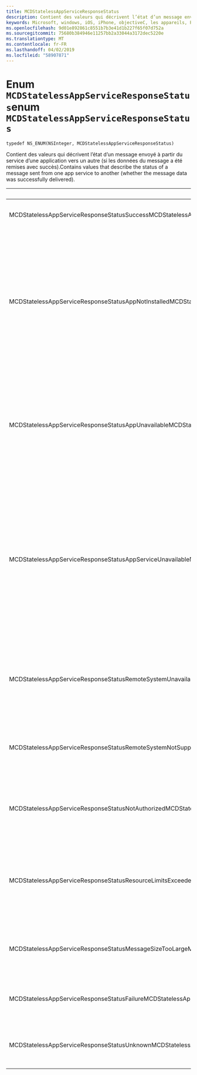```yaml
---
title: MCDStatelessAppServiceResponseStatus
description: Contient des valeurs qui décrivent l’état d’un message envoyé à partir du service d’une application vers un autre (si les données du message a été remises avec succès).
keywords: Microsoft, windows, iOS, iPhone, objectiveC, les appareils, Project Rome connectés
ms.openlocfilehash: 9d01e892861c8551b7b3e41d1b227f65f07d752a
ms.sourcegitcommit: 75680b384946e11257bb2a33044a3172dec5220e
ms.translationtype: MT
ms.contentlocale: fr-FR
ms.lasthandoff: 04/02/2019
ms.locfileid: "58907871"
---
```

# <a name="enum-mcdstatelessappserviceresponsestatus"></a><span data-ttu-id="d444e-104">Enum `MCDStatelessAppServiceResponseStatus`</span><span class="sxs-lookup"><span data-stu-id="d444e-104">enum `MCDStatelessAppServiceResponseStatus`</span></span>

`typedef NS_ENUM(NSInteger, MCDStatelessAppServiceResponseStatus)`

 <span data-ttu-id="d444e-105">Contient des valeurs qui décrivent l’état d’un message envoyé à partir du service d’une application vers un autre (si les données du message a été remises avec succès).</span><span class="sxs-lookup"><span data-stu-id="d444e-105">Contains values that describe the status of a message sent from one app service to another (whether the message data was successfully delivered).</span></span>


| <span data-ttu-id="d444e-106">Nom</span><span class="sxs-lookup"><span data-stu-id="d444e-106">Name</span></span>    |<span data-ttu-id="d444e-107">Value</span><span class="sxs-lookup"><span data-stu-id="d444e-107">Value</span></span>   |<span data-ttu-id="d444e-108">Description</span><span class="sxs-lookup"><span data-stu-id="d444e-108">Description</span></span>   |                  
|------ |------- |--|
|<span data-ttu-id="d444e-109">MCDStatelessAppServiceResponseStatusSuccess</span><span class="sxs-lookup"><span data-stu-id="d444e-109">MCDStatelessAppServiceResponseStatusSuccess</span></span> | <span data-ttu-id="d444e-110">0</span><span class="sxs-lookup"><span data-stu-id="d444e-110">0</span></span>| <span data-ttu-id="d444e-111">Le message a été remis correctement.</span><span class="sxs-lookup"><span data-stu-id="d444e-111">The message was delivered successfully.</span></span> |
|<span data-ttu-id="d444e-112">MCDStatelessAppServiceResponseStatusAppNotInstalled</span><span class="sxs-lookup"><span data-stu-id="d444e-112">MCDStatelessAppServiceResponseStatusAppNotInstalled</span></span> | <span data-ttu-id="d444e-113">1</span><span class="sxs-lookup"><span data-stu-id="d444e-113">1</span></span>| <span data-ttu-id="d444e-114">Le package pour le service d’application à laquelle une connexion a été tentée n’est pas installé sur l’appareil.</span><span class="sxs-lookup"><span data-stu-id="d444e-114">The package for the app service to which a connection was attempted is not installed on the device.</span></span> <span data-ttu-id="d444e-115">Vérifiez que le package est installé avant d’essayer d’ouvrir une connexion au service de p theap.</span><span class="sxs-lookup"><span data-stu-id="d444e-115">Check that the package is installed before trying to open a connection to theap p service.</span></span> |
|<span data-ttu-id="d444e-116">MCDStatelessAppServiceResponseStatusAppUnavailable</span><span class="sxs-lookup"><span data-stu-id="d444e-116">MCDStatelessAppServiceResponseStatusAppUnavailable</span></span> | <span data-ttu-id="d444e-117">2</span><span class="sxs-lookup"><span data-stu-id="d444e-117">2</span></span> | <span data-ttu-id="d444e-118">Le package pour le service d’application à laquelle une connexion a été tentée est temporairement indisponible.</span><span class="sxs-lookup"><span data-stu-id="d444e-118">The package for the app service to which a connection was attempted is temporarily unavailable.</span></span> <span data-ttu-id="d444e-119">Tentez de vous connecter plus tard.</span><span class="sxs-lookup"><span data-stu-id="d444e-119">Try to connect again later.</span></span> |
|<span data-ttu-id="d444e-120">MCDStatelessAppServiceResponseStatusAppServiceUnavailable</span><span class="sxs-lookup"><span data-stu-id="d444e-120">MCDStatelessAppServiceResponseStatusAppServiceUnavailable</span></span> | <span data-ttu-id="d444e-121">3</span><span class="sxs-lookup"><span data-stu-id="d444e-121">3</span></span> | <span data-ttu-id="d444e-122">L’application avec l’ID de package spécifié est installé et disponible, mais l’application ne déclare pas de prise en charge pour le service de l’application spécifiée.</span><span class="sxs-lookup"><span data-stu-id="d444e-122">The app with the specified package ID is installed and available, but the app does not declare support for the specified app service.</span></span> <span data-ttu-id="d444e-123">Vérifiez que le nom du service d’application et la version de l’application sont corrects.</span><span class="sxs-lookup"><span data-stu-id="d444e-123">Check that the name of the app service and the version of the app are correct.</span></span> |
|<span data-ttu-id="d444e-124">MCDStatelessAppServiceResponseStatusRemoteSystemUnavailable</span><span class="sxs-lookup"><span data-stu-id="d444e-124">MCDStatelessAppServiceResponseStatusRemoteSystemUnavailable</span></span> | <span data-ttu-id="d444e-125">4</span><span class="sxs-lookup"><span data-stu-id="d444e-125">4</span></span> | <span data-ttu-id="d444e-126">Le message n’a pas été remis, car une connexion à l’appareil distant n’a pas pu être établie.</span><span class="sxs-lookup"><span data-stu-id="d444e-126">The message was not delivered because a connection to the remote device could not be established.</span></span>|
|<span data-ttu-id="d444e-127">MCDStatelessAppServiceResponseStatusRemoteSystemNotSupportedByApp</span><span class="sxs-lookup"><span data-stu-id="d444e-127">MCDStatelessAppServiceResponseStatusRemoteSystemNotSupportedByApp</span></span> | <span data-ttu-id="d444e-128">5</span><span class="sxs-lookup"><span data-stu-id="d444e-128">5</span></span> | <span data-ttu-id="d444e-129">L’application distante n’est pas configurée pour prendre en charge la connectivité à distance.</span><span class="sxs-lookup"><span data-stu-id="d444e-129">The remote app is not configured to support remote connectivity.</span></span> |
|<span data-ttu-id="d444e-130">MCDStatelessAppServiceResponseStatusNotAuthorized</span><span class="sxs-lookup"><span data-stu-id="d444e-130">MCDStatelessAppServiceResponseStatusNotAuthorized</span></span> | <span data-ttu-id="d444e-131">6</span><span class="sxs-lookup"><span data-stu-id="d444e-131">6</span></span> | <span data-ttu-id="d444e-132">Le service d’application n’est pas autorisé à communiquer avec le périphérique distant.</span><span class="sxs-lookup"><span data-stu-id="d444e-132">The app service is not authorized to communicate with the remote device.</span></span> |
|<span data-ttu-id="d444e-133">MCDStatelessAppServiceResponseStatusResourceLimitsExceeded</span><span class="sxs-lookup"><span data-stu-id="d444e-133">MCDStatelessAppServiceResponseStatusResourceLimitsExceeded</span></span> | <span data-ttu-id="d444e-134">7</span><span class="sxs-lookup"><span data-stu-id="d444e-134">7</span></span> | <span data-ttu-id="d444e-135">Le message n’a pas été remis, car elle a dépassé les limites de mémoire programme du service application distante.</span><span class="sxs-lookup"><span data-stu-id="d444e-135">The message was not delivered because it exceeded the program memory limits of the remote app service.</span></span>|
|<span data-ttu-id="d444e-136">MCDStatelessAppServiceResponseStatusMessageSizeTooLarge</span><span class="sxs-lookup"><span data-stu-id="d444e-136">MCDStatelessAppServiceResponseStatusMessageSizeTooLarge</span></span> | <span data-ttu-id="d444e-137">8</span><span class="sxs-lookup"><span data-stu-id="d444e-137">8</span></span> | <span data-ttu-id="d444e-138">Le message n’a pas été remis, car elle dépasse la taille autorisée.</span><span class="sxs-lookup"><span data-stu-id="d444e-138">The message was not delivered because it exceeded the allowed size.</span></span> |
|<span data-ttu-id="d444e-139">MCDStatelessAppServiceResponseStatusFailure</span><span class="sxs-lookup"><span data-stu-id="d444e-139">MCDStatelessAppServiceResponseStatusFailure</span></span> | <span data-ttu-id="d444e-140">9</span><span class="sxs-lookup"><span data-stu-id="d444e-140">9</span></span> | <span data-ttu-id="d444e-141">Le message n’a pas été remis en raison d’une panne réseau.</span><span class="sxs-lookup"><span data-stu-id="d444e-141">The message was not delivered due to network failure.</span></span> |
|<span data-ttu-id="d444e-142">MCDStatelessAppServiceResponseStatusUnknown</span><span class="sxs-lookup"><span data-stu-id="d444e-142">MCDStatelessAppServiceResponseStatusUnknown</span></span> | <span data-ttu-id="d444e-143">10</span><span class="sxs-lookup"><span data-stu-id="d444e-143">10</span></span> |<span data-ttu-id="d444e-144">Le message n'a pas été remis pour une raison inconnue.</span><span class="sxs-lookup"><span data-stu-id="d444e-144">The messaged was not delivered for an unknown reason.</span></span> |